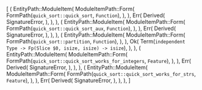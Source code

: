 [
    (
        EntityPath::ModuleItem(
            ModuleItemPath::Form(
                FormPath(`quick_sort::quick_sort`, `Function`),
            ),
        ),
        Err(
            Derived(
                SignatureError,
            ),
        ),
    ),
    (
        EntityPath::ModuleItem(
            ModuleItemPath::Form(
                FormPath(`quick_sort::quick_sort_aux`, `Function`),
            ),
        ),
        Err(
            Derived(
                SignatureError,
            ),
        ),
    ),
    (
        EntityPath::ModuleItem(
            ModuleItemPath::Form(
                FormPath(`quick_sort::partition`, `Function`),
            ),
        ),
        Ok(
            Term(`independent Type -> Fp(Slice $0, isize, isize) -> isize`),
        ),
    ),
    (
        EntityPath::ModuleItem(
            ModuleItemPath::Form(
                FormPath(`quick_sort::quick_sort_works_for_integers`, `Feature`),
            ),
        ),
        Err(
            Derived(
                SignatureError,
            ),
        ),
    ),
    (
        EntityPath::ModuleItem(
            ModuleItemPath::Form(
                FormPath(`quick_sort::quick_sort_works_for_strs`, `Feature`),
            ),
        ),
        Err(
            Derived(
                SignatureError,
            ),
        ),
    ),
]